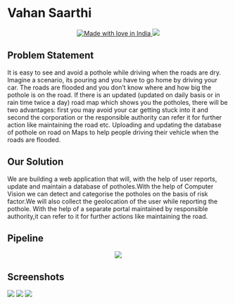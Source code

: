 # Vahan Saarthi

<p align="center">
  <a href="https://github.com/TeamOmfooooh/vahan-saarthi">
   <img src="https://madewithlove.now.sh/in?heart=true&colorA=%23ff0000&colorB=%23050505&template=plastic" alt="Made with love in India">
    <img src="https://img.shields.io/badge/Made%20with%20%E2%9D%A4%EF%B8%8Fby%20-Omfooooh-green">
  </a>
</p>

## Problem Statement
It is easy to see and avoid a pothole while driving when the roads are dry. Imagine a scenario, its pouring and you have to go home by driving your car. The roads are flooded and you don’t know where and how big the pothole is on the road. If there is an updated (updated on daily basis or in rain time twice a day) road map which shows you the potholes, there will be two advantages: first you may avoid your car getting stuck into it and second the corporation or the responsible authority can refer it for further action like maintaining the road etc. Uploading and updating the database of pothole on road on Maps to help people driving their vehicle when the roads are flooded.

## Our Solution
We are building a web application that will, with the help of user reports, update and maintain a database of potholes.With the help of Computer Vision we can detect and categorise the potholes on the basis of risk factor.We will also collect the geolocation of the user while reporting the pothole. With the help of a separate portal maintained by responsible authority,it can refer to it for further actions like maintaining the road.

## Pipeline
<div align="center">
  <img src="https://www.linkpicture.com/q/Screenshot-from-2022-05-09-13-18-56.png"/>
</div>

## Screenshots
<img src="https://www.linkpicture.com/q/Screenshot-from-2022-07-15-22-27-47.png"/>
<img src="https://www.linkpicture.com/q/Screenshot-from-2022-07-15-22-28-58.png"/>
<img src="https://www.linkpicture.com/q/Screenshot-from-2022-07-15-22-28-19.png"/>

